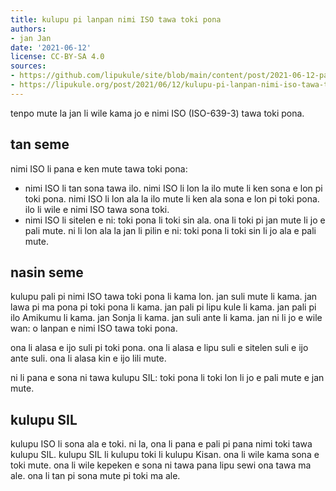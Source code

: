 ```yaml
---
title: kulupu pi lanpan nimi ISO tawa toki pona
authors:
- jan Jan
date: '2021-06-12'
license: CC-BY-SA 4.0
sources:
- https://github.com/lipukule/site/blob/main/content/post/2021-06-12-pali_iso.md
- https://lipukule.org/post/2021/06/12/kulupu-pi-lanpan-nimi-iso-tawa-toki-pona/
---
```


tenpo mute la jan li wile kama jo e nimi ISO (ISO-639-3) tawa toki pona.

## tan seme

nimi ISO li pana e ken mute tawa toki pona:

- nimi ISO li tan sona tawa ilo. nimi ISO li lon la ilo mute li ken sona e lon pi toki pona. nimi ISO li lon ala la ilo mute li ken ala sona e lon pi toki pona. ilo li wile e nimi ISO tawa sona toki.
- nimi ISO li sitelen e ni: toki pona li toki sin ala. ona li toki pi jan mute li jo e pali mute. ni li lon ala la jan li pilin e ni: toki pona li toki sin li jo ala e pali mute.

## nasin seme

kulupu pali pi nimi ISO tawa toki pona li kama lon. jan suli mute li kama. jan lawa pi ma pona pi toki pona li kama. jan pali pi lipu kule li kama. jan pali pi ilo Amikumu li kama. jan Sonja li kama. jan suli ante li kama. jan ni li jo e wile wan: o lanpan e nimi ISO tawa toki pona.

ona li alasa e ijo suli pi toki pona. ona li alasa e lipu suli e sitelen suli e ijo ante suli. ona li alasa kin e ijo lili mute.

ni li pana e sona ni tawa kulupu SIL: toki pona li toki lon li jo e pali mute e jan mute.

## kulupu SIL

kulupu ISO li sona ala e toki. ni la, ona li pana e pali pi pana nimi toki tawa kulupu SIL. kulupu SIL li kulupu toki li kulupu Kisan. ona li wile kama sona e toki mute. ona li wile kepeken e sona ni tawa pana lipu sewi ona tawa ma ale. ona li tan pi sona mute pi toki ma ale.